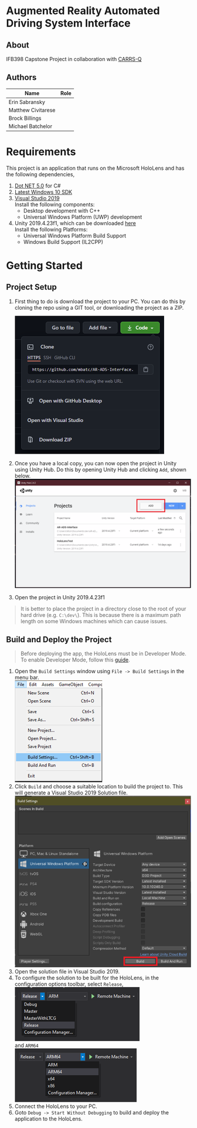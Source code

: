 # Augmented Reality Automated Driving System Interface

## About

IFB398 Capstone Project in collaboration with [CARRS-Q](https://research.qut.edu.au/carrsq/)

## Authors

| Name               | Role |
| ------------------ |-|
| Erin Sabransky     | |
| Matthew Civitarese | |
| Brock Billings     | |
| Michael Batchelor  | |

# Requirements

This project is an application that runs on the Microsoft HoloLens and has the following dependencies,

1. [Dot NET 5.0](https://dotnet.microsoft.com/download/dotnet/thank-you/sdk-5.0.201-windows-x64-installer) for C#
2. [Latest Windows 10 SDK](https://developer.microsoft.com/en-us/windows/downloads/windows-10-sdk/)
3. [Visual Studio 2019](https://visualstudio.microsoft.com/downloads/)  
   Install the following components:
   * Desktop development with C++
   * Universal Windows Platform (UWP) development
4. Unity 2019.4.23f1, which can be downloaded [here](https://unity3d.com/get-unity/download/archive)  
   Install the following Platforms:
   * Universal Windows Platform Build Support
   * Windows Build Support (IL2CPP)

# Getting Started

## Project Setup

1. First thing to do is download the project to your PC. You can do this by cloning the repo using a GIT tool, or downloading the project as a ZIP.

   ![alt text](Docs/img/clone-project.png "Clone Project")

2. Once you have a local copy, you can now open the project in Unity using Unity Hub. Do this by opening Unity Hub and clicking `Add`, shown below.
   ![alt text](Docs/img/add-project.png  "Logo Title Text 1")

3. Open the project in Unity 2019.4.23f1

> It is better to place the project in a directory close to the root of your hard drive (e.g. `C:\dev\`). This is because there is a maximum path length on some Windows machines which can cause issues. 

## Build and Deploy the Project

> Before deploying the app, the HoloLens must be in Developer Mode. To enable Developer Mode, follow this [guide](https://docs.microsoft.com/en-us/windows/mixed-reality/develop/platform-capabilities-and-apis/using-visual-studio?tabs=hl2).

1. Open the `Build Settings` window using `File -> Build Settings` in the menu bar.  
   ![alt text](Docs/img/build-file-build-settings.png "Open Build Settings")
2. Click `Build` and choose a suitable location to build the project to. This will generate a Visual Studio 2019 Solution file.  
   ![alt text](Docs/img/build-project.png "Build Project")
3. Open the solution file in Visual Studio 2019.  
4. To configure the solution to be built for the HoloLens, in the configuration options toolbar, select `Release`,  
   ![alt text](Docs/img/config-release.png  "Switch to Release")  
    and `ARM64`  
   ![alt text](Docs/img/config-ARM64.png  "Switch to ARM64")
5. Connect the HoloLens to your PC.  
6. Goto `Debug -> Start Without Debugging` to build and deploy the application to the HoloLens.  
